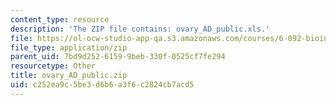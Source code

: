 ```yaml
---
content_type: resource
description: 'The ZIP file contains: ovary_AD_public.xls.'
file: https://ol-ocw-studio-app-qa.s3.amazonaws.com/courses/6-092-bioinformatics-and-proteomics-january-iap-2005/c252ea9c5be3d6b6a3f6c2824cb7acd5_ovary_AD_public.zip
file_type: application/zip
parent_uid: 7bd9d252-6159-9beb-330f-0525cf7fe294
resourcetype: Other
title: ovary_AD_public.zip
uid: c252ea9c-5be3-d6b6-a3f6-c2824cb7acd5
---
```

